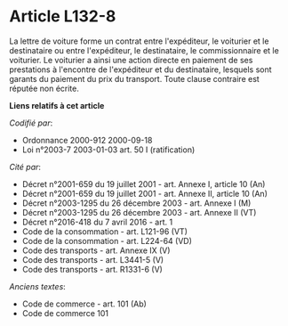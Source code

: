 # Article L132-8

La lettre de voiture forme un contrat entre l'expéditeur, le voiturier et le destinataire ou entre l'expéditeur, le
destinataire, le commissionnaire et le voiturier. Le voiturier a ainsi une action directe en paiement de ses prestations à
l'encontre de l'expéditeur et du destinataire, lesquels sont garants du paiement du prix du transport. Toute clause contraire
est réputée non écrite.

**Liens relatifs à cet article**

_Codifié par_:

  - Ordonnance 2000-912 2000-09-18
  - Loi n°2003-7 2003-01-03 art. 50 I (ratification)

_Cité par_:

  - Décret n°2001-659 du 19 juillet 2001 - art. Annexe I, article 10 (An)
  - Décret n°2001-659 du 19 juillet 2001 - art. Annexe II, article 10 (An)
  - Décret n°2003-1295 du 26 décembre 2003 - art. Annexe I (M)
  - Décret n°2003-1295 du 26 décembre 2003 - art. Annexe II (VT)
  - Décret n°2016-418 du 7 avril 2016 - art. 1
  - Code de la consommation - art. L121-96 (VT)
  - Code de la consommation - art. L224-64 (VD)
  - Code des transports - art. Annexe IX (V)
  - Code des transports - art. L3441-5 (V)
  - Code des transports - art. R1331-6 (V)

_Anciens textes_:

  - Code de commerce - art. 101 (Ab)
  - Code de commerce 101

